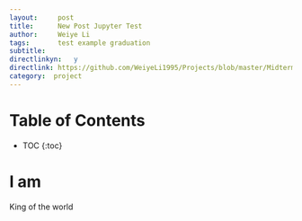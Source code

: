 ```yaml
---
layout:     post
title:      New Post Jupyter Test
author:     Weiye Li
tags: 		test example graduation
subtitle:  	
directlinkyn:	y
directlink: https://github.com/WeiyeLi1995/Projects/blob/master/MidtermWeiyeLi.ipynb
category:  project
---
```

<!-- Start Writing Below in Markdown -->

# Table of Contents

* TOC
{:toc}

# I am

King of the world


